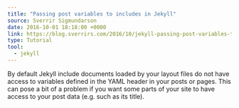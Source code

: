 ```yaml
---
title: "Passing post variables to includes in Jekyll"
source: Sverrir Sigmundarson
date: 2016-10-01 18:18:00 +0000
link: https://blog.sverrirs.com/2016/10/jekyll-passing-post-variables-to-includes.html
type: Tutorial
tool:
  - jekyll
---
```

By default Jekyll include documents loaded by your layout files do not have access to variables defined in the YAML header in your posts or pages. This can pose a bit of a problem if you want some parts of your site to have access to your post data (e.g. such as its title).
